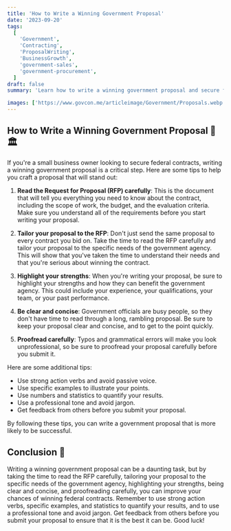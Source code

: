 ```yaml
---
title: 'How to Write a Winning Government Proposal'
date: '2023-09-20'
tags:
  [
    'Government',
    'Contracting',
    'ProposalWriting',
    'BusinessGrowth',
    'government-sales',
    'government-procurement',
  ]
draft: false
summary: 'Learn how to write a winning government proposal and secure federal contracts for your small business. 💼🏛️'

images: ['https://www.govcon.me/articleimage/Government/Proposals.webp']
---
```


## How to Write a Winning Government Proposal 💼🏛️

If you're a small business owner looking to secure federal contracts, writing a
winning government proposal is a critical step. Here are some tips to help you
craft a proposal that will stand out:

1. **Read the Request for Proposal (RFP) carefully**: This is the document that
   will tell you everything you need to know about the contract, including the
   scope of work, the budget, and the evaluation criteria. Make sure you
   understand all of the requirements before you start writing your proposal.

2. **Tailor your proposal to the RFP**: Don't just send the same proposal to
   every contract you bid on. Take the time to read the RFP carefully and tailor
   your proposal to the specific needs of the government agency. This will show
   that you've taken the time to understand their needs and that you're serious
   about winning the contract.

3. **Highlight your strengths**: When you're writing your proposal, be sure to
   highlight your strengths and how they can benefit the government agency. This
   could include your experience, your qualifications, your team, or your past
   performance.

4. **Be clear and concise**: Government officials are busy people, so they don't
   have time to read through a long, rambling proposal. Be sure to keep your
   proposal clear and concise, and to get to the point quickly.

5. **Proofread carefully**: Typos and grammatical errors will make you look
   unprofessional, so be sure to proofread your proposal carefully before you
   submit it.

Here are some additional tips:

- Use strong action verbs and avoid passive voice.
- Use specific examples to illustrate your points.
- Use numbers and statistics to quantify your results.
- Use a professional tone and avoid jargon.
- Get feedback from others before you submit your proposal.

By following these tips, you can write a government proposal that is more likely
to be successful.

## Conclusion 🎉

Writing a winning government proposal can be a daunting task, but by taking the
time to read the RFP carefully, tailoring your proposal to the specific needs of
the government agency, highlighting your strengths, being clear and concise, and
proofreading carefully, you can improve your chances of winning federal
contracts. Remember to use strong action verbs, specific examples, and
statistics to quantify your results, and to use a professional tone and avoid
jargon. Get feedback from others before you submit your proposal to ensure that
it is the best it can be. Good luck!
